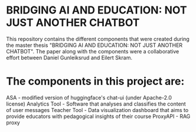 # BRIDGING AI AND EDUCATION: NOT JUST ANOTHER CHATBOT

This repository contains the different components that were created during the master thesis "BRIDGING AI AND EDUCATION: NOT JUST ANOTHER CHATBOT". The paper along with the components were a collaborative effort between Daniel Gunleiksrud and Eilert Skram.

# The components in this project are:

ASA - modified version of huggingface's chat-ui (under Apache-2.0 license)
Analytics Tool - Software that analyses and classifies the content of user messages
Teacher Tool - Data visualization dashboard that aims to provide educators with pedagogical insights of their course
ProxyAPI - RAG proxy


